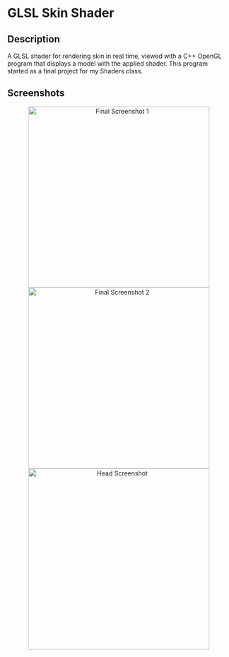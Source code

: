 # GLSL Skin Shader

## Description
A GLSL shader for rendering skin in real time, viewed with a C++ OpenGL program that displays a model with the applied shader. This program started as a final project for my Shaders class.

## Screenshots
<div align="center">
  <img width="410" alt="Final Screenshot 1" src="https://github.com/user-attachments/assets/cf6f241b-c3a5-4c27-9c35-3e029fd59713" />
  <img width="410" alt="Final Screenshot 2" src="https://github.com/user-attachments/assets/39a0d439-7c3c-4607-8b23-632c88c6896e" />
  <img width="410" alt="Head Screenshot" src="https://github.com/user-attachments/assets/09d90c64-ae2a-41e8-a7e5-238d62110adc" />
</div>
